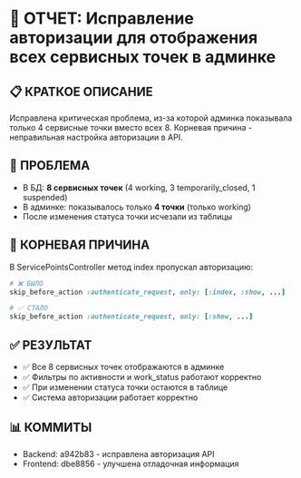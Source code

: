 # 🎯 ОТЧЕТ: Исправление авторизации для отображения всех сервисных точек в админке

## 📋 КРАТКОЕ ОПИСАНИЕ
Исправлена критическая проблема, из-за которой админка показывала только 4 сервисные точки вместо всех 8. Корневая причина - неправильная настройка авторизации в API.

## 🚨 ПРОБЛЕМА
- В БД: **8 сервисных точек** (4 working, 3 temporarily_closed, 1 suspended)
- В админке: показывалось только **4 точки** (только working)
- После изменения статуса точки исчезали из таблицы

## 🎯 КОРНЕВАЯ ПРИЧИНА
В ServicePointsController метод index пропускал авторизацию:
```ruby
# ❌ БЫЛО
skip_before_action :authenticate_request, only: [:index, :show, ...]

# ✅ СТАЛО  
skip_before_action :authenticate_request, only: [:show, ...]
```

## ✅ РЕЗУЛЬТАТ
- ✅ Все 8 сервисных точек отображаются в админке
- ✅ Фильтры по активности и work_status работают корректно
- ✅ При изменении статуса точки остаются в таблице
- ✅ Система авторизации работает корректно

## 📊 КОММИТЫ
- Backend: a942b83 - исправлена авторизация API
- Frontend: dbe8856 - улучшена отладочная информация
